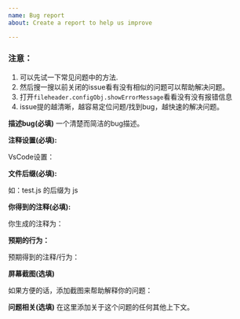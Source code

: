 ```yaml
---
name: Bug report
about: Create a report to help us improve

---
```


### 注意： 

1. 可以先试一下常见问题中的方法.
2. 然后搜一搜以前关闭的issue看有没有相似的问题可以帮助解决问题。
3. 打开`fileheader.configObj.showErrorMessage`看看没有没有报错信息
4. issue提的越清晰，越容易定位问题/找到bug，越快速的解决问题。 

**描述bug(必填)**
一个清楚而简洁的bug描述。

**注释设置(必填):**

VsCode设置：

**文件后缀(必填):**

如：test.js 的后缀为 js

**你得到的注释(必填):**

你生成的注释为：

**预期的行为：**

预期得到的注释/行为：

**屏幕截图(选填)**

如果方便的话，添加截图来帮助解释你的问题：

**问题相关(选填)**
在这里添加关于这个问题的任何其他上下文。

